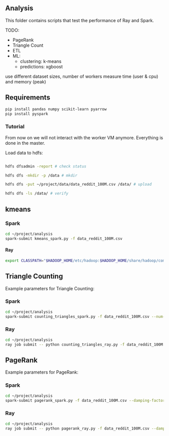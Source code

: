 ## Analysis

This folder contains scripts that test the performance of Ray and Spark.

TODO:
- PageRank
- Triangle Count
- ETL
- ML:
    - clustering: k-means
    - predictions: xgboost

use different dataset sizes, number of workers
measure time (user & cpu) and memory (peak)


## Requirements

```bash
pip install pandas numpy scikit-learn pyarrow
pip install pyspark
```

### Tutorial

From now on we will not interact with the worker VM anymore. Everything is done in the master.

Load data to hdfs:
```bash

hdfs dfsadmin -report # check status

hdfs dfs -mkdir -p /data # mkdir

hdfs dfs -put ~/project/data/data_reddit_100M.csv /data/ # upload

hdfs dfs -ls /data/ # verify
```

## kmeans

### Spark
```bash
cd ~/project/analysis
spark-submit kmeans_spark.py -f data_reddit_100M.csv
```
#### Ray
```bash
export CLASSPATH="$HADOOP_HOME/etc/hadoop:$HADOOP_HOME/share/hadoop/common/lib/*:$HADOOP_HOME/share/hadoop/common/*:$HADOOP_HOME/share/hadoop/hdfs:$HADOOP_HOME/share/hadoop/hdfs/lib/*:$HADOOP_HOME/share/hadoop/hdfs/*"
```

## Triangle Counting
Example parameters for Triangle Counting:
### Spark
```bash
cd ~/project/analysis
spark-submit counting_triangles_spark.py -f data_reddit_100M.csv --num-executors 4
```

### Ray
```bash
cd ~/project/analysis
ray job submit -- python counting_triangles_ray.py -f data_reddit_100M.csv -c 4
```

## PageRank
Example parameters for PageRank:
### Spark
```bash
cd ~/project/analysis
spark-submit pagerank_spark.py -f data_reddit_100M.csv --damping-factor 0.85 --max-iterations 20 --convergence-threshold 1e-6
```

### Ray
```bash
cd ~/project/analysis
ray job submit -- python pagerank_ray.py -f data_reddit_100M.csv --damping-factor 0.85 --max-iterations 20 --convergence-threshold 1e-6 --batch-size 67108864
```




